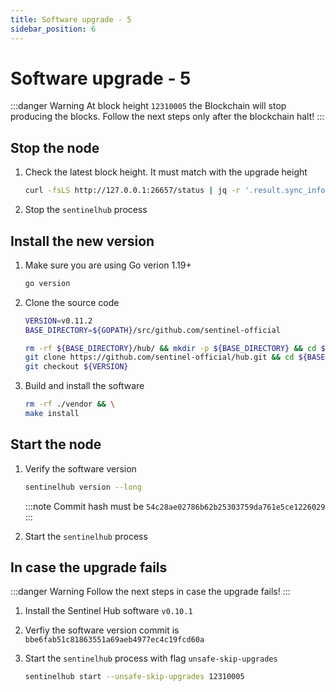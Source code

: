 ```yaml
---
title: Software upgrade - 5
sidebar_position: 6
---
```


# Software upgrade - 5

:::danger Warning
At block height `12310005` the Blockchain will stop producing the blocks. Follow the next steps only after the blockchain halt!
:::

## Stop the node

1. Check the latest block height. It must match with the upgrade height

    ``` sh
    curl -fsLS http://127.0.0.1:26657/status | jq -r '.result.sync_info.latest_block_height'
    ```

2. Stop the `sentinelhub` process

## Install the new version

1. Make sure you are using Go verion 1.19+

    ``` sh
    go version
    ```

2. Clone the source code

    ``` sh
    VERSION=v0.11.2
    BASE_DIRECTORY=${GOPATH}/src/github.com/sentinel-official

    rm -rf ${BASE_DIRECTORY}/hub/ && mkdir -p ${BASE_DIRECTORY} && cd ${BASE_DIRECTORY}/ && \
    git clone https://github.com/sentinel-official/hub.git && cd ${BASE_DIRECTORY}/hub/ && \
    git checkout ${VERSION}
    ```

3. Build and install the software

    ``` sh
    rm -rf ./vendor && \
    make install
    ```

## Start the node

1. Verify the software version

    ``` sh
    sentinelhub version --long
    ```

    :::note
    Commit hash must be `54c28ae02786b62b25303759da761e5ce1226029`
    :::

2. Start the `sentinelhub` process

## In case the upgrade fails

:::danger Warning
Follow the next steps in case the upgrade fails!
:::

1. Install the Sentinel Hub software `v0.10.1`

2. Verfiy the software version commit is `bbe6fab51c81863551a69aeb4977ec4c19fcd60a`

3. Start the `sentinelhub` process with flag `unsafe-skip-upgrades`

    ```sh
    sentinelhub start --unsafe-skip-upgrades 12310005
    ```